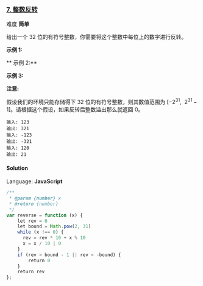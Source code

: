 ### [7\. 整数反转](https://leetcode-cn.com/problems/reverse-integer/)

难度 **简单**

给出一个 32 位的有符号整数，你需要将这个整数中每位上的数字进行反转。

**示例 1:**

** 示例 2:**

**示例 3:**

**注意:**

假设我们的环境只能存储得下 32 位的有符号整数，则其数值范围为 [−2<sup>31</sup>,  2<sup>31 </sup>− 1]。请根据这个假设，如果反转后整数溢出那么就返回 0。

```
输入: 123
输出: 321
输入: -123
输出: -321
输入: 120
输出: 21
```

#### Solution

Language: **JavaScript**

```javascript
/**
 * @param {number} x
 * @return {number}
 */
var reverse = function (x) {
    let rev = 0
    let bound = Math.pow(2, 31)
    while (x !== 0) {
      rev = rev * 10 + x % 10
      x = x / 10 | 0
    }
    if (rev > bound - 1 || rev < -bound) {
        return 0
    }
    return rev
};
​
```